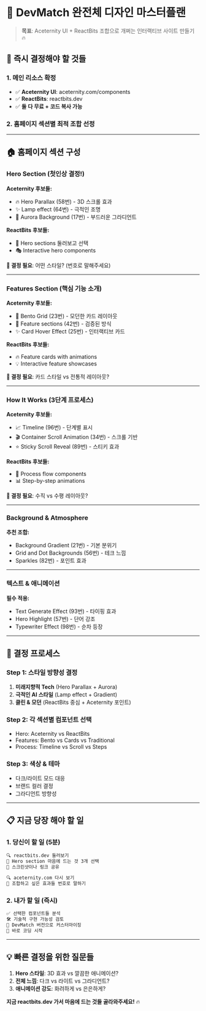 # 🎨 DevMatch 완전체 디자인 마스터플랜

> **목표**: Aceternity UI + ReactBits 조합으로 개쩌는 인터랙티브 사이트 만들기 🔥

## 🎯 **즉시 결정해야 할 것들**

### **1. 메인 리소스 확정**
- ✅ **Aceternity UI**: aceternity.com/components
- ✅ **ReactBits**: reactbits.dev  
- ✅ **둘 다 무료 + 코드 복사 가능**

### **2. 홈페이지 섹션별 최적 조합 선정**

---

## 🏠 **홈페이지 섹션 구성**

### **Hero Section (첫인상 결정!)**
**Aceternity 후보들:**
- 🔥 Hero Parallax (58번) - 3D 스크롤 효과
- ✨ Lamp effect (64번) - 극적인 조명
- 🌟 Aurora Background (17번) - 부드러운 그라디언트

**ReactBits 후보들:**
- 💫 Hero sections 둘러보고 선택
- 🎭 Interactive hero components

**🎯 결정 필요**: 어떤 스타일? (번호로 말해주세요)

---

### **Features Section (핵심 기능 소개)**
**Aceternity 후보들:**
- 📱 Bento Grid (23번) - 모던한 카드 레이아웃
- 🎨 Feature sections (42번) - 검증된 방식
- ✨ Card Hover Effect (25번) - 인터랙티브 카드

**ReactBits 후보들:**
- 🔥 Feature cards with animations
- 💡 Interactive feature showcases

**🎯 결정 필요**: 카드 스타일 vs 전통적 레이아웃?

---

### **How It Works (3단계 프로세스)**
**Aceternity 후보들:**
- 📈 Timeline (96번) - 단계별 표시
- 🎬 Container Scroll Animation (34번) - 스크롤 기반
- ⭐ Sticky Scroll Reveal (89번) - 스티키 효과

**ReactBits 후보들:**
- 🔄 Process flow components
- 📊 Step-by-step animations

**🎯 결정 필요**: 수직 vs 수평 레이아웃?

---

### **Background & Atmosphere**
**추천 조합:**
- Background Gradient (21번) - 기본 분위기
- Grid and Dot Backgrounds (56번) - 테크 느낌
- Sparkles (82번) - 포인트 효과

---

### **텍스트 & 애니메이션**
**필수 적용:**
- Text Generate Effect (93번) - 타이핑 효과
- Hero Highlight (57번) - 단어 강조
- Typewriter Effect (98번) - 순차 등장

---

## 🚀 **결정 프로세스**

### **Step 1: 스타일 방향성 결정**
1. **미래지향적 Tech** (Hero Parallax + Aurora)
2. **극적인 AI 스타일** (Lamp effect + Gradient)  
3. **클린 & 모던** (ReactBits 중심 + Aceternity 포인트)

### **Step 2: 각 섹션별 컴포넌트 선택**
- Hero: Aceternity vs ReactBits
- Features: Bento vs Cards vs Traditional
- Process: Timeline vs Scroll vs Steps

### **Step 3: 색상 & 테마**
- 다크/라이트 모드 대응
- 브랜드 컬러 결정
- 그라디언트 방향성

---

## 📋 **지금 당장 해야 할 일**

### **1. 당신이 할 일 (5분)**
```bash
🔍 reactbits.dev 둘러보기
🎯 Hero section 마음에 드는 것 3개 선택
📸 스크린샷이나 링크 공유

🔍 aceternity.com 다시 보기  
🎯 조합하고 싶은 효과들 번호로 말하기
```

### **2. 내가 할 일 (즉시)**
```bash
✅ 선택한 컴포넌트들 분석
🛠️ 기술적 구현 가능성 검토  
🎨 DevMatch 버전으로 커스터마이징
🚀 바로 코딩 시작
```

---

## 💡 **빠른 결정을 위한 질문들**

1. **Hero 스타일**: 3D 효과 vs 깔끔한 애니메이션?
2. **전체 느낌**: 다크 vs 라이트 vs 그라디언트?
3. **애니메이션 강도**: 화려하게 vs 은은하게?

**지금 reactbits.dev 가서 마음에 드는 것들 골라와주세요!** 🔥